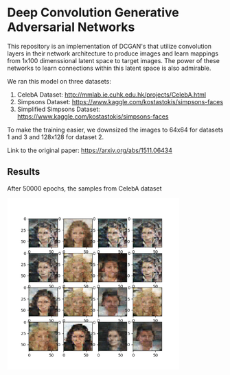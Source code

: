 # Deep Convolution Generative Adversarial Networks

This repository is an implementation of DCGAN's that utilize convolution layers in their network architecture to produce images and learn mappings from 1x100 dimenssional latent space to target images. The power of these networks to learn connections within this latent space is also admirable.

We ran this model on three datasets:

1. CelebA Dataset: http://mmlab.ie.cuhk.edu.hk/projects/CelebA.html
2. Simpsons Dataset: https://www.kaggle.com/kostastokis/simpsons-faces
3. Simplified Simpsons Dataset: https://www.kaggle.com/kostastokis/simpsons-faces

To make the training easier, we downsized the images to 64x64 for datasets 1 and 3 and 128x128 for dataset 2.

Link to the original paper: https://arxiv.org/abs/1511.06434

## Results

After 50000 epochs, the samples from CelebA dataset

<img src="./celeba_sample.png" alt="Celebrity images generated my model" style="width: 400px">
